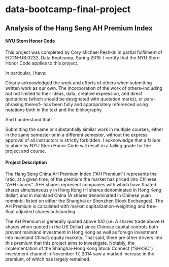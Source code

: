 # data-bootcamp-final-project
## Analysis of the Hang Seng AH Premium Index

#### NYU Stern Honor Code
This project was completed by Cory Michael Peshkin in partial fulfilment of ECON-UB.0232, Data Bootcamp, Spring 2019. I certify that the NYU Stern Honor Code applies to this project.

In particular, I have:

Clearly acknowledged the work and efforts of others when submitting written work as our own. The incorporation of the work of others–including but not limited to their ideas, data, creative expression, and direct quotations (which should be designated with quotation marks), or para- phrasing thereof– has been fully and appropriately referenced using notations both in the text and the bibliography.

And I understand that:

Submitting the same or substantially similar work in multiple courses, either in the same semester or in a different semester, without the express approval of all instructors is strictly forbidden.
I acknowledge that a failure to abide by NYU Stern Honor Code will result in a failing grade for the project and course.


#### Project Description
The Hang Seng China AH Premium Index (“AH Premium”) represents the ratio, at a given time, of the premium the market has priced into Chinese “A+H shares”. A+H shares represent companies with which have floated shares simultaneously in Hong Kong (H shares denominated in Hong Kong dollar) and in mainland China (A shares denominated in Chinese yuan renminbi; listed on either the Shanghai or Shenzhen Stock Exchanges). The AH Premium is calculated with market capitalization-weighting and free-float adjusted shares outstanding.


The AH Premium is generally quoted above 100 (i.e. A shares trade above H shares when quoted in the US Dollar) since Chinese capital controls both prevent mainland investment in Hong Kong as well as foreign investment into mainland China’s equity markets. That said, there are other drivers into this premium that this project aims to investigate. Notably, the implementation of the Shanghai-Hong Kong Stock Connect (“SHKSC”) investment channel in November 17, 2014 saw a marked increase in the premium, of which has largely remained. 

